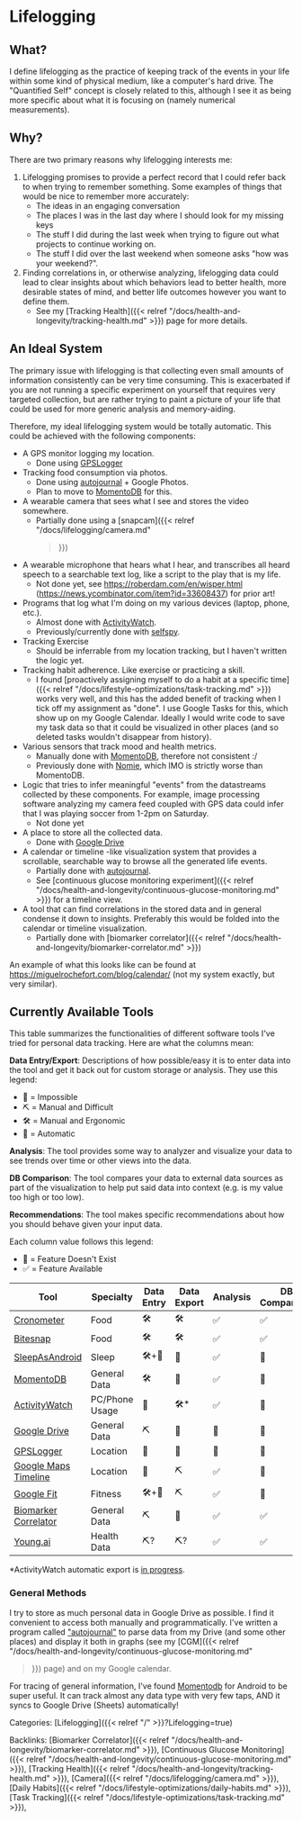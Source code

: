 # Lifelogging

## What?

I define lifelogging as the practice of keeping track of the events in your
life within some kind of physical medium, like a computer's hard drive. The
"Quantified Self" concept is closely related to this, although I see it as
being more specific about what it is focusing on (namely numerical
measurements).

## Why?

There are two primary reasons why lifelogging interests me:

1. Lifelogging promises to provide a perfect record that I could refer back to
   when trying to remember something. Some examples of things that would be
   nice to remember more accurately:
   - The ideas in an engaging conversation
   - The places I was in the last day where I should look for my missing keys
   - The stuff I did during the last week when trying to figure out what
     projects to continue working on.
   - The stuff I did over the last weekend when someone asks "how was your
     weekend?".
1. Finding correlations in, or otherwise analyzing, lifelogging data could lead
to clear insights about which behaviors lead to better health, more desirable
states of mind, and better life outcomes however you want to define them.
   - See my [Tracking Health]({{< relref "/docs/health-and-longevity/tracking-health.md" >}})
   page for more details.

## An Ideal System

The primary issue with lifelogging is that collecting even small amounts of
information consistently can be very time consuming. This is exacerbated if you
are not running a specific experiment on yourself that requires very targeted
collection, but are rather trying to paint a picture of your life that could be
used for more generic analysis and memory-aiding.

Therefore, my ideal lifelogging system would be totally automatic. This could
be achieved with the following components:

 - A GPS monitor logging my location.
   - Done using [GPSLogger](https://gpslogger.app/)
 - Tracking food consumption via photos.
   - Done using [autojournal](https://github.com/kovasap/autojournal) + Google
     Photos.
   - Plan to move to [MomentoDB](https://mementodatabase.com/) for this.
 - A wearable camera that sees what I see and stores the video somewhere.
   - Partially done using a [snapcam]({{< relref "/docs/lifelogging/camera.md"
     >}})
 - A wearable microphone that hears what I hear, and transcribes all heard
   speech to a searchable text log, like a script to the play that is my life.
   - Not done yet, see https://roberdam.com/en/wisper.html
     (https://news.ycombinator.com/item?id=33608437) for prior art!
 - Programs that log what I'm doing on my various devices (laptop, phone,
   etc.).
   - Almost done with [ActivityWatch](https://activitywatch.net/).
   - Previously/currently done with
     [selfspy](https://github.com/selfspy/selfspy).
 - Tracking Exercise
   - Should be inferrable from my location tracking, but I haven't written the
     logic yet.
 - Tracking habit adherence. Like exercise or practicing a skill.
   - I found [proactively assigning myself to do a habit at a specific time]({{<
     relref "/docs/lifestyle-optimizations/task-tracking.md" >}})
     works very well, and this has the added benefit of tracking when I tick
     off my assignment as "done". I use Google Tasks for this, which show up on
     my Google Calendar. Ideally I would write code to save my task data so
     that it could be visualized in other places (and so deleted tasks wouldn't
     disappear from history).
 - Various sensors that track mood and health metrics.
   - Manually done with [MomentoDB](https://mementodatabase.com/), therefore
     not consistent :/
   - Previously done with [Nomie](https://nomie.app/), which IMO is strictly
     worse than MomentoDB.
 - Logic that tries to infer meaningful "events" from the datastreams collected
   by these components. For example, image processing software analyzing my
   camera feed coupled with GPS data could infer that I was playing soccer from
   1-2pm on Saturday.
   - Not done yet
 - A place to store all the collected data.
   - Done with [Google Drive](https://drive.google.com)
 - A calendar or timeline -like visualization system that provides a
   scrollable, searchable way to browse all the generated life events.
   - Partially done with [autojournal](https://github.com/kovasap/autojournal).
   - See [continuous glucose monitoring experiment]({{< relref
     "/docs/health-and-longevity/continuous-glucose-monitoring.md" >}}) for a
     timeline view.
 - A tool that can find correlations in the stored data and in general condense
   it down to insights. Preferably this would be folded into the calendar or
   timeline visualization.
   - Partially done with [biomarker correlator]({{< relref "/docs/health-and-longevity/biomarker-correlator.md" >}})

An example of what this looks like can be found at
https://miguelrochefort.com/blog/calendar/ (not my system exactly, but very
similar).

## Currently Available Tools

This table summarizes the functionalities of different software tools I've
tried for personal data tracking. Here are what the columns mean:

**Data Entry/Export**: Descriptions of how possible/easy it is to enter data
into the tool and get it back out for custom storage or analysis. They use this
legend:
  - 🚫 = Impossible
  - ⛏️ = Manual and Difficult
  - 🛠️ = Manual and Ergonomic
  - 🤖 = Automatic

**Analysis**: The tool provides some way to analyzer and visualize your data to
see trends over time or other views into the data.

**DB Comparison**: The tool compares your data to external data sources as part
of the visualization to help put said data into context (e.g. is my value too
high or too low).

**Recommendations**: The tool makes specific recommendations about how you
should behave given your input data.

Each column value follows this legend:
 - 🚫 = Feature Doesn't Exist
 - ✅ = Feature Available


| Tool                                                                        | Specialty      | Data Entry | Data Export | Analysis | DB Comparison | Recommendations |
|-----------------------------------------------------------------------------|----------------|------------|-------------|----------|---------------|-----------------|
| [Cronometer](https://cronometer.com/)                                       | Food           | 🛠️         | 🛠️          | ✅| ✅     | 🚫              |
| [Bitesnap](https://getbitesnap.com/)                                        | Food           | 🛠️         | 🛠️          | ✅| ✅     | 🚫              |
| [SleepAsAndroid](https://sleep.urbandroid.org/)                             | Sleep          | 🛠️+🤖      | 🤖          | ✅| 🚫            | ✅       |
| [MomentoDB](https://mementodatabase.com/)                                   | General Data   | 🛠️         | 🤖          | ✅| 🚫            | 🚫              |
| [ActivityWatch](https://activitywatch.net/)                                 | PC/Phone Usage | 🤖         | 🛠️*         | ✅| 🚫            | 🚫              |
| [Google Drive](https://drive.google.com)                                    | General Data   | ⛏️          | 🤖          | 🚫       | 🚫            | 🚫              |
| [GPSLogger](https://gpslogger.app/)                                         | Location       | 🤖         | 🤖          | 🚫       | 🚫            | 🚫              |
| [Google Maps Timeline](https://maps.google.com/timeline)                    | Location       | 🤖         | ⛏️           | ✅| 🚫            | 🚫              |
| [Google Fit](https://www.google.com/fit/)                                   | Fitness        | 🛠️+🤖      | ⛏️           | ✅| 🚫            | 🚫              | :
| [Biomarker Correlator](https://kovasap.github.io/biomarker-correlator.html) | General Data   | ⛏️          | 🚫          | ✅| ✅     | 🚫              | :
| [Young.ai](https://www.young.ai/)                                           | Health Data    | ⛏️?         | ⛏️?          | ✅| ✅     | ✅       | :

*ActivityWatch automatic export is [in progress](https://github.com/ActivityWatch/activitywatch/issues/35).


### General Methods

I try to store as much personal data in Google Drive as possible. I find it
convenient to access both manually and programmatically. I've written a program
called ["autojournal"](https://github.com/kovasap/autojournal) to parse data
from my Drive (and some other places) and display it both in graphs (see my
[CGM]({{< relref "/docs/health-and-longevity/continuous-glucose-monitoring.md"
>}}) page) and on my Google
calendar.

For tracing of general information, I've found
[Momentodb](https://mementodatabase.com/) for Android to be super useful. It can
track almost any data type with very few taps, AND it syncs to Google Drive
(Sheets) automatically!


Categories: [Lifelogging]({{< relref "/" >}}?Lifelogging=true)

Backlinks: [Biomarker Correlator]({{< relref "/docs/health-and-longevity/biomarker-correlator.md" >}}), 
[Continuous Glucose Monitoring]({{< relref "/docs/health-and-longevity/continuous-glucose-monitoring.md" >}}), 
[Tracking Health]({{< relref "/docs/health-and-longevity/tracking-health.md" >}}), 
[Camera]({{< relref "/docs/lifelogging/camera.md" >}}), 
[Daily Habits]({{< relref "/docs/lifestyle-optimizations/daily-habits.md" >}}), 
[Task Tracking]({{< relref "/docs/lifestyle-optimizations/task-tracking.md" >}}), 
